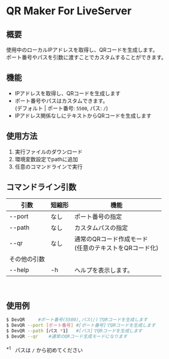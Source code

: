 # QR Maker For LiveServer

## 概要
使用中のローカルIPアドレスを取得し、QRコードを生成します。<br>
ポート番号やパスを引数に渡すことでカスタムすることができます。

## 機能
- IPアドレスを取得し、QRコードを生成します
- ポート番号やパスはカスタムできます。<br>(デフォルト | ポート番号: `5500`, パス: `/`)
- IPアドレス関係なしにテキストからQRコードを生成します
## 使用方法
1. 実行ファイルのダウンロード
2. 環境変数設定でpathに追加
3. 任意のコマンドラインで実行
## コマンドライン引数

| 引数 | 短縮形 | 機能 |
|-----|-----|-----|
|--port|なし|ポート番号の指定|
|--path|なし|カスタムパスの指定|
|--qr|なし|通常のQRコード作成モード<br>(任意のテキストをQRコード化)|
|その他の引数|
|--help|-h|ヘルプを表示します。|
<br>

## 使用例
```bash
$ DevQR     #ポート番号(5500),パス(/)でQRコードを生成します
$ DevQR --port [ポート番号] #[ポート番号]でQRコードを生成します
$ DevQR --path [パス *1]   #[パス]でQRコードを生成します
$ DevQR --qr    #通常のQRコード生成モードになります
```
<sup>*1　</sup>パスは `/` から初めてください
<br>